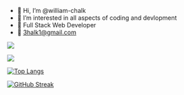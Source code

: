 - 👋 Hi, I’m @william-chalk
- 👀 I’m interested in all aspects of coding and devlopment
- 🌱 Full Stack Web Developer
- 💞️ 3halk1@gmail.com

![](https://komarev.com/ghpvc/?username=william-chalk)

<!---
william-chalk/william-chalk is a ✨ special ✨ repository because its `README.md` (this file) appears on your GitHub profile.
You can click the Preview link to take a look at your changes.
--->

<img src="https://github-readme-stats.vercel.app/api?username=william-chalk&&show_icons=true&title_color=ffffff&icon_color=bb2acf&text_color=daf7dc&bg_color=151515&count_private=true&hide_title=true&include_all_commits=true" >

[![Top Langs](https://github-readme-stats.vercel.app/api/top-langs/?username=william-chalk)](https://github.com/william-chalk/github-readme-stats)

[![GitHub Streak](https://streak-stats.demolab.com/?user=william-chalk&theme=dark)](https://git.io/streak-stats)
